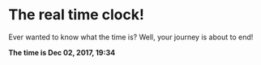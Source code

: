 # The real time clock!

Ever wanted to know what the time is? Well, your journey is about to end!

**The time is Dec 02, 2017, 19:34**